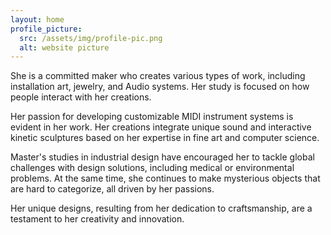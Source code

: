```yaml
---
layout: home
profile_picture:
  src: /assets/img/profile-pic.png
  alt: website picture
---
```


<p>
 She is a committed maker who creates various types of work, including installation art, jewelry, and Audio systems. Her study is focused on how people interact with her creations.
</p>

<p>
 Her passion for developing customizable MIDI instrument systems is evident in her work. Her creations integrate unique sound and interactive kinetic sculptures based on her expertise in fine art and computer science.
</p>

<p>
 Master's studies in industrial design have encouraged her to tackle global challenges with design solutions, including medical or environmental problems. At the same time, she continues to make mysterious objects that are hard to categorize, all driven by her passions. 
</p>

<p>
 Her unique designs, resulting from her dedication to craftsmanship, are a testament to her creativity and innovation. 
</p>